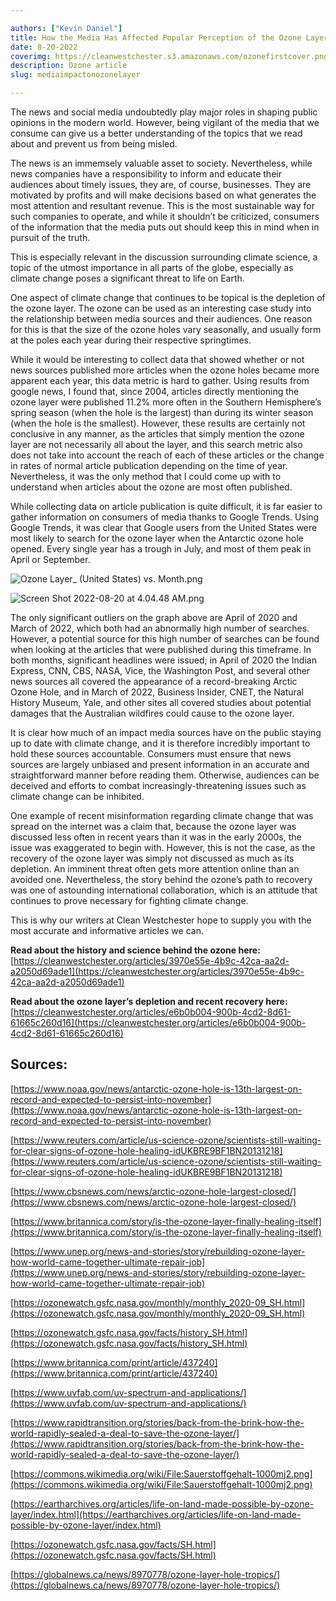 ```yaml
---

authors: ["Kevin Daniel"]
title: How the Media Has Affected Popular Perception of the Ozone Layer
date: 8-20-2022
coverimg: https://cleanwestchester.s3.amazonaws.com/ozonefirstcover.png
description: Ozone article
slug: mediaimpactonozonelayer

---
```


The news and social media undoubtedly play major roles in shaping public opinions in the modern world. However, being vigilant of the media that we consume can give us a better understanding of the topics that we read about and prevent us from being misled.

The news is an immemsely valuable asset to society. Nevertheless, while news companies have a responsibility to inform and educate their audiences about timely issues, they are, of course, businesses. They are motivated by profits and will make decisions based on what generates the most attention and resultant revenue. This is the most sustainable way for such companies to operate, and while it shouldn’t be criticized, consumers of the information that the media puts out should keep this in mind when in pursuit of the truth.

This is especially relevant in the discussion surrounding climate science, a topic of the utmost importance in all parts of the globe, especially as climate change poses a significant threat to life on Earth.

One aspect of climate change that continues to be topical is the depletion of the ozone layer. The ozone can be used as an interesting case study into the relationship between media sources and their audiences. One reason for this is that the size of the ozone holes vary seasonally, and usually form at the poles each year during their respective springtimes.

While it would be interesting to collect data that showed whether or not news sources published more articles when the ozone holes became more apparent each year, this data metric is hard to gather. Using results from google news, I found that, since 2004, articles directly mentioning the ozone layer were published 11.2% more often in the Southern Hemisphere’s spring season (when the hole is the largest) than during its winter season (when the hole is the smallest). However, these results are certainly not conclusive in any manner, as the articles that simply mention the ozone layer are not necessarily all about the layer, and this search metric also does not take into account the reach of each of these articles or the change in rates of normal article publication depending on the time of year. Nevertheless, it was the only method that I could come up with to understand when articles about the ozone are most often published.

While collecting data on article publication is quite difficult, it is far easier to gather information on consumers of media thanks to Google Trends. Using Google Trends, it was clear that Google users from the United States were most likely to search for the ozone layer when the Antarctic ozone hole opened. Every single year has a trough in July, and most of them peak in April or September.

![Ozone Layer_ (United States) vs. Month.png](https://s3.us-west-2.amazonaws.com/secure.notion-static.com/c96a6e38-d0f5-4ee7-beae-49a970e3baa4/Ozone_Layer__%28United_States%29_vs._Month.png?X-Amz-Algorithm=AWS4-HMAC-SHA256&X-Amz-Content-Sha256=UNSIGNED-PAYLOAD&X-Amz-Credential=AKIAT73L2G45EIPT3X45%2F20230204%2Fus-west-2%2Fs3%2Faws4_request&X-Amz-Date=20230204T152443Z&X-Amz-Expires=86400&X-Amz-Signature=f3ab9bb869f97aee5dc3bbdfea65915c002cab52b0e4730224ee86c7ead23b69&X-Amz-SignedHeaders=host&response-content-disposition=filename%3D%22Ozone%2520Layer_%2520%28United%2520States%29%2520vs.%2520Month.png%22&x-id=GetObject)

![Screen Shot 2022-08-20 at 4.04.48 AM.png](https://s3.us-west-2.amazonaws.com/secure.notion-static.com/35e0156b-9181-414b-b2ab-f22f3b6c5fb7/Screen_Shot_2022-08-20_at_4.04.48_AM.png?X-Amz-Algorithm=AWS4-HMAC-SHA256&X-Amz-Content-Sha256=UNSIGNED-PAYLOAD&X-Amz-Credential=AKIAT73L2G45EIPT3X45%2F20230204%2Fus-west-2%2Fs3%2Faws4_request&X-Amz-Date=20230204T152503Z&X-Amz-Expires=86400&X-Amz-Signature=e68afeef7dc2419646b1b1790c276f1690da83e487c75456fb14689f7754b3a6&X-Amz-SignedHeaders=host&response-content-disposition=filename%3D%22Screen%2520Shot%25202022-08-20%2520at%25204.04.48%2520AM.png%22&x-id=GetObject)

The only significant outliers on the graph above are April of 2020 and March of 2022, which both had an abnormally high number of searches. However, a potential source for this high number of searches can be found when looking at the articles that were published during this timeframe. In both months, significant headlines were issued; in April of 2020 the Indian Express, CNN, CBS, NASA, Vice, the Washington Post, and several other news sources all covered the appearance of a record-breaking Arctic Ozone Hole, and in March of 2022, Business Insider, CNET, the Natural History Museum, Yale, and other sites all covered studies about potential damages that the Australian wildfires could cause to the ozone layer.

It is clear how much of an impact media sources have on the public staying up to date with climate change, and it is therefore incredibly important to hold these sources accountable. Consumers must ensure that news sources are largely unbiased and present information in an accurate and straightforward manner before reading them. Otherwise, audiences can be deceived and efforts to combat increasingly-threatening issues such as climate change can be inhibited.

One example of recent misinformation regarding climate change that was spread on the internet was a claim that, because the ozone layer was discussed less often in recent years than it was in the early 2000s, the issue was exaggerated to begin with. However, this is not the case, as the recovery of the ozone layer was simply not discussed as much as its depletion. An imminent threat often gets more attention online than an avoided one. Nevertheless, the story behind the ozone’s path to recovery was one of astounding international collaboration, which is an attitude that continues to prove necessary for fighting climate change.

This is why our writers at Clean Westchester hope to supply you with the most accurate and informative articles we can.

**Read about the history and science behind the ozone here:** [https://cleanwestchester.org/articles/3970e55e-4b9c-42ca-aa2d-a2050d69ade1](https://cleanwestchester.org/articles/3970e55e-4b9c-42ca-aa2d-a2050d69ade1)

**Read about the ozone layer’s depletion and recent recovery here:** [https://cleanwestchester.org/articles/e6b0b004-900b-4cd2-8d61-61665c260d16](https://cleanwestchester.org/articles/e6b0b004-900b-4cd2-8d61-61665c260d16)

## Sources:

[https://www.noaa.gov/news/antarctic-ozone-hole-is-13th-largest-on-record-and-expected-to-persist-into-november](https://www.noaa.gov/news/antarctic-ozone-hole-is-13th-largest-on-record-and-expected-to-persist-into-november)

[https://www.reuters.com/article/us-science-ozone/scientists-still-waiting-for-clear-signs-of-ozone-hole-healing-idUKBRE9BF1BN20131218](https://www.reuters.com/article/us-science-ozone/scientists-still-waiting-for-clear-signs-of-ozone-hole-healing-idUKBRE9BF1BN20131218)

[https://www.cbsnews.com/news/arctic-ozone-hole-largest-closed/](https://www.cbsnews.com/news/arctic-ozone-hole-largest-closed/)

[https://www.britannica.com/story/is-the-ozone-layer-finally-healing-itself](https://www.britannica.com/story/is-the-ozone-layer-finally-healing-itself)

[https://www.unep.org/news-and-stories/story/rebuilding-ozone-layer-how-world-came-together-ultimate-repair-job](https://www.unep.org/news-and-stories/story/rebuilding-ozone-layer-how-world-came-together-ultimate-repair-job)

[https://ozonewatch.gsfc.nasa.gov/monthly/monthly_2020-09_SH.html](https://ozonewatch.gsfc.nasa.gov/monthly/monthly_2020-09_SH.html)

[https://ozonewatch.gsfc.nasa.gov/facts/history_SH.html](https://ozonewatch.gsfc.nasa.gov/facts/history_SH.html)

[https://www.britannica.com/print/article/437240](https://www.britannica.com/print/article/437240)

[https://www.uvfab.com/uv-spectrum-and-applications/](https://www.uvfab.com/uv-spectrum-and-applications/)

[https://www.rapidtransition.org/stories/back-from-the-brink-how-the-world-rapidly-sealed-a-deal-to-save-the-ozone-layer/](https://www.rapidtransition.org/stories/back-from-the-brink-how-the-world-rapidly-sealed-a-deal-to-save-the-ozone-layer/)

[https://commons.wikimedia.org/wiki/File:Sauerstoffgehalt-1000mj2.png](https://commons.wikimedia.org/wiki/File:Sauerstoffgehalt-1000mj2.png)

[https://eartharchives.org/articles/life-on-land-made-possible-by-ozone-layer/index.html](https://eartharchives.org/articles/life-on-land-made-possible-by-ozone-layer/index.html)

[https://ozonewatch.gsfc.nasa.gov/facts/SH.html](https://ozonewatch.gsfc.nasa.gov/facts/SH.html)

[https://globalnews.ca/news/8970778/ozone-layer-hole-tropics/](https://globalnews.ca/news/8970778/ozone-layer-hole-tropics/)
